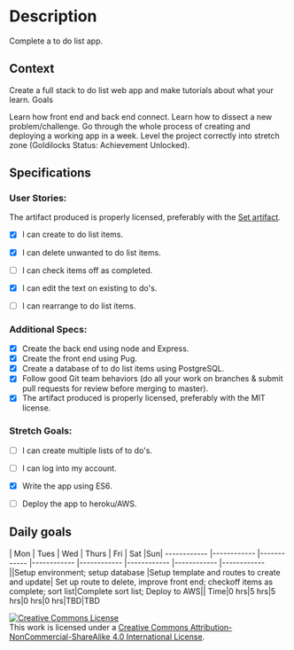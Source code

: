 # Description
Complete a to do list app.

## Context
Create a full stack to do list web app and make tutorials about what your learn.
Goals

Learn how front end and back end connect.
Learn how to dissect a new problem/challenge.
Go through the whole process of creating and deploying a working app in a week.
Level the project correctly into stretch zone (Goldilocks Status: Achievement Unlocked).

## Specifications

### User Stories:
The artifact produced is properly licensed, preferably with the [Set artifact](https://github.com/eobaah/judicious-ostrich).
- [x] I can create to do list items.
- [x] I can delete unwanted to do list items.
- [ ] I can check items off as completed.
- [x] I can edit the text on existing to do's.
- [ ] I can rearrange to do list items.


### Additional Specs:
- [x] Create the back end using node and Express.
- [x] Create the front end using Pug.
- [x] Create a database of to do list items using PostgreSQL.
- [x] Follow good Git team behaviors (do all your work on branches & submit pull requests for review before merging to master).
- [x] The artifact produced is properly licensed, preferably with the MIT license.

### Stretch Goals:
- [ ] I can create multiple lists of to do's.
- [ ] I can log into my account.
- [x] Write the app using ES6.
- [ ] Deploy the app to heroku/AWS.


## Daily goals
| Mon | Tues | Wed | Thurs | Fri | Sat |Sun|
------------ |------------ |------------ |------------ |------------ |------------ |------------ |------------
||Setup environment; setup database |Setup template and routes to create and update| Set up route to delete, improve front end; checkoff items as complete; sort list|Complete sort list; Deploy to AWS||
  Time|0 hrs|5 hrs|5 hrs|0 hrs|0 hrs|TBD|TBD



<!-- LICENSE -->

<a rel="license" href="http://creativecommons.org/licenses/by-nc-sa/4.0/"><img alt="Creative Commons License" style="border-width:0" src="https://i.creativecommons.org/l/by-nc-sa/4.0/80x15.png" /></a>
<br />This work is licensed under a <a rel="license" href="http://creativecommons.org/licenses/by-nc-sa/4.0/">Creative Commons Attribution-NonCommercial-ShareAlike 4.0 International License</a>.
